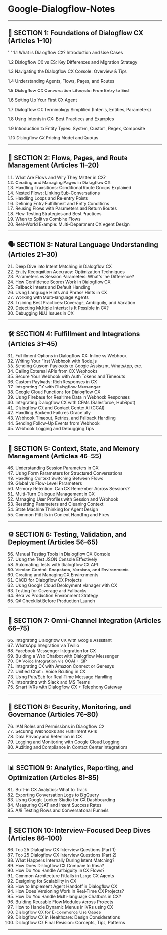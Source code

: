 # Google-Dialogflow-Notes


---

## 🔰 **SECTION 1: Foundations of Dialogflow CX (Articles 1–10)**
'''
   1.1 What is Dialogflow CX? Introduction and Use Cases

   1.2 Dialogflow CX vs ES: Key Differences and Migration Strategy

   1.3 Navigating the Dialogflow CX Console: Overview & Tips

   1.4 Understanding Agents, Flows, Pages, and Routes

   1.5 Dialogflow CX Conversation Lifecycle: From Entry to End

   1.6 Setting Up Your First CX Agent

   1.7 Dialogflow CX Terminology Simplified (Intents, Entities, Parameters)

   1.8 Using Intents in CX: Best Practices and Examples

   1.9 Introduction to Entity Types: System, Custom, Regex, Composite

   1.10 Dialogflow CX Pricing Model and Quotas


---

## 🧠 **SECTION 2: Flows, Pages, and Route Management (Articles 11–20)**

11. What Are Flows and Why They Matter in CX?
12. Creating and Managing Pages in Dialogflow CX
13. Handling Transitions: Conditional Route Groups Explained
14. Nested Flows: Linking Sub-Conversations
15. Handling Loops and Re-entry Points
16. Defining Entry Fulfillment and Entry Conditions
17. Reusing Flows with Parameters and Return Routes
18. Flow Testing Strategies and Best Practices
19. When to Split vs Combine Flows
20. Real-World Example: Multi-Department CX Agent Design

---

## 🗣️ **SECTION 3: Natural Language Understanding (Articles 21–30)**

21. Deep Dive into Intent Matching in Dialogflow CX
22. Entity Recognition Accuracy: Optimization Techniques
23. Parameters vs Session Parameters: What's the Difference?
24. How Confidence Scores Work in Dialogflow CX
25. Fallback Intents and Default Handling
26. Using Language Hints and Phrase Hints in CX
27. Working with Multi-language Agents
28. Training Best Practices: Coverage, Ambiguity, and Variation
29. Detecting Multiple Intents: Is It Possible in CX?
30. Debugging NLU Issues in CX

---

## 🛠️ **SECTION 4: Fulfillment and Integrations (Articles 31–45)**

31. Fulfillment Options in Dialogflow CX: Inline vs Webhook
32. Writing Your First Webhook with Node.js
33. Sending Custom Payloads to Google Assistant, WhatsApp, etc.
34. Calling External APIs from CX Webhooks
35. Secure Your Webhook with Auth Tokens and Timeouts
36. Custom Payloads: Rich Responses in CX
37. Integrating CX with Dialogflow Messenger
38. Google Cloud Functions for Dialogflow CX
39. Using Firebase for Realtime Data in Webhook Responses
40. Integrating Dialogflow CX with CRMs (Salesforce, HubSpot)
41. Dialogflow CX and Contact Center AI (CCAI)
42. Handling Backend Failures Gracefully
43. Webhook Timeout, Retries, and Fallback Handling
44. Sending Follow-Up Events from Webhook
45. Webhook Logging and Debugging Tips

---

## 🧩 **SECTION 5: Context, State, and Memory Management (Articles 46–55)**

46. Understanding Session Parameters in CX
47. Using Form Parameters for Structured Conversations
48. Handling Context Switching Between Flows
49. Global vs Flow-Level Parameters
50. Memory Retention: Can CX Remember Across Sessions?
51. Multi-Turn Dialogue Management in CX
52. Managing User Profiles with Session and Webhook
53. Resetting Parameters and Cleaning Context
54. State Machine Thinking for Agent Design
55. Common Pitfalls in Context Handling and Fixes

---

## ⚙️ **SECTION 6: Testing, Validation, and Deployment (Articles 56–65)**

56. Manual Testing Tools in Dialogflow CX Console
57. Using the Test JSON Console Effectively
58. Automating Tests with Dialogflow CX API
59. Version Control: Snapshots, Versions, and Environments
60. Creating and Managing CX Environments
61. CI/CD for Dialogflow CX Projects
62. Using Google Cloud Deployment Manager with CX
63. Testing for Coverage and Fallbacks
64. Beta vs Production Environment Strategy
65. QA Checklist Before Production Launch

---

## 📱 **SECTION 7: Omni-Channel Integration (Articles 66–75)**

66. Integrating Dialogflow CX with Google Assistant
67. WhatsApp Integration via Twilio
68. Facebook Messenger Integration for CX
69. Building a Web Chatbot with Dialogflow Messenger
70. CX Voice Integration via CCAI + SIP
71. Integrating CX with Amazon Connect or Genesys
72. Unified Chat + Voice Routing in CX
73. Using Pub/Sub for Real-Time Message Handling
74. Integrating with Slack and MS Teams
75. Smart IVRs with Dialogflow CX + Telephony Gateway

---

## 🔐 **SECTION 8: Security, Monitoring, and Governance (Articles 76–80)**

76. IAM Roles and Permissions in Dialogflow CX
77. Securing Webhooks and Fulfillment APIs
78. Data Privacy and Retention in CX
79. Logging and Monitoring with Google Cloud Logging
80. Auditing and Compliance in Contact Center Integrations

---

## 📊 **SECTION 9: Analytics, Reporting, and Optimization (Articles 81–85)**

81. Built-in CX Analytics: What to Track
82. Exporting Conversation Logs to BigQuery
83. Using Google Looker Studio for CX Dashboarding
84. Measuring CSAT and Intent Success Rates
85. A/B Testing Flows and Conversational Funnels

---

## 💼 **SECTION 10: Interview-Focused Deep Dives (Articles 86–100)**

86. Top 25 Dialogflow CX Interview Questions (Part 1)
87. Top 25 Dialogflow CX Interview Questions (Part 2)
88. What Happens Internally During Intent Matching?
89. How Does Dialogflow CX Compare to Rasa?
90. How Do You Handle Ambiguity in CX Flows?
91. Common Architecture Pitfalls in Large CX Agents
92. Designing for Scalability in CX
93. How to Implement Agent Handoff in Dialogflow CX
94. How Does Versioning Work in Real-Time CX Projects?
95. How Do You Handle Multi-language Chatbots in CX?
96. Building Reusable Flow Modules Across Projects
97. How to Handle Dynamic Menus in IVRs using CX
98. Dialogflow CX for E-commerce Use Cases
99. Dialogflow CX in Healthcare: Design Considerations
100. Dialogflow CX Final Revision: Concepts, Tips, Patterns

---
